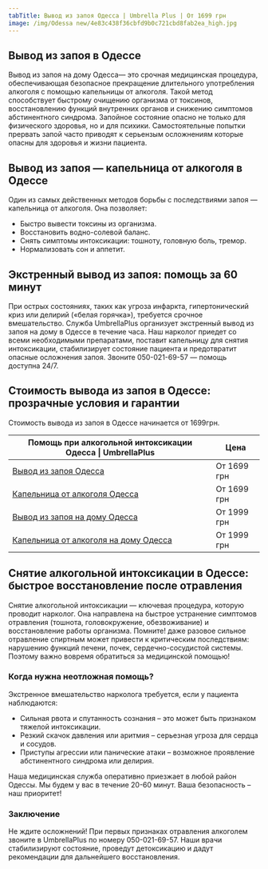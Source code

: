```yaml
---
tabTitle: Вывод из запоя Одесса | Umbrella Plus | От 1699 грн
image: /img/Odessa new/4e83c438f36cbfd9b0c721cbd8fab2ea_high.jpg
---
```


## Вывод из запоя в Одессе

Вывод из запоя на дому Одесса— это срочная медицинская процедура, обеспечивающая безопасное прекращение длительного употребления алкоголя с помощью капельницы от алкоголя. Такой метод способствует быстрому очищению организма от токсинов, восстановлению функций внутренних органов и снижению симптомов абстинентного синдрома. Запойное состояние опасно не только для физического здоровья, но и для психики. Самостоятельные попытки прервать запой часто приводят к серьензым осложнениям которые опасны для здоровья и жизни пациента.

## Вывод из запоя — капельница от алкоголя в Одессе

Один из самых действенных методов борьбы с последствиями запоя — капельница от алкоголя. Она позволяет:

* Быстро вывести токсины из организма.
* Восстановить водно-солевой баланс.
* Снять симптомы интоксикации: тошноту, головную боль, тремор.
* Нормализовать сон и аппетит.

## Экстренный вывод из запоя: помощь за 60 минут

При острых состояниях, таких как угроза инфаркта, гипертонический криз или делирий («белая горячка»), требуется срочное вмешательство. Служба UmbrellaPlus организует экстренный вывод из запоя на дому в Одессе в течение часа. Наш нарколог приедет со всеми необходимыми препаратами, поставит капельницу для снятия интоксикации, стабилизирует состояние пациента и предотвратит опасные осложнения запоя. Звоните 050-021-69-57 — помощь доступна 24/7.

## Стоимость вывода из запоя в Одессе: прозрачные условия и гарантии

Стоимость вывода из запоя в Одессе начинается от 1699грн.

| Помощь при алкогольной интоксикации Одесса \| UmbrellaPlus                                                  | Цена        |
| ----------------------------------------------------------------------------------------------------------- | ----------- |
| [Вывод из запоя Одесса](https://umbrella-plus.com.ua/services/vivod-iz-zapoia-umbrellaplus/)                | От 1699 грн |
| [Капельница от алкоголя Одесса](https://umbrella-plus.com.ua/services/kapelnica-ot-alkogolia-umbrellaplus/) | От 1699 грн |
| [Вывод из запоя на дому Одесса](https://umbrella-plus.com.ua/vivod-iz-zapoya-na-domu-odessa/)               | От 1999 грн |
| [Капельница от алкоголя на дому Одесса](https://umbrella-plus.com.ua/kapelnitsya-ot-alc-na-domu-odessa/)    | От 1999 грн |

## Снятие алкогольной интоксикации в Одессе: быстрое восстановление после отравления 

Снятие алкогольной интоксикации — ключевая процедура, которую проводит нарколог. Она направлена на быстрое устранение симптомов отравления (тошнота, головокружение, обезвоживание) и восстановление работы организма. Помните! даже разовое сильное отравление спиртным может привести к критическим последствиям: нарушению функций печени, почек, сердечно-сосудистой системы. Поэтому важно вовремя обратиться за медицинской помощью! 

### Когда нужна неотложная помощь?

Экстренное вмешательство нарколога требуется, если у пациента наблюдаются:

* Сильная рвота и спутанность сознания – это может быть признаком тяжелой интоксикации. 
* Резкий скачок давления или аритмия – серьезная угроза для сердца и сосудов. 
* Приступы агрессии или панические атаки – возможное проявление абстинентного синдрома или делирия. 

Наша медицинская служба оперативно приезжает в любой район Одессы. Мы будем у вас в течение 20-60 минут. Ваша безопасность – наш приоритет!

### Заключение

Не ждите осложнений! 
При первых признаках отравления алкоголем звоните в UmbrellaPlus по номеру 050-021-69-57. Наши врачи стабилизируют состояние, проведут детоксикацию и дадут рекомендации для дальнейшего восстановления. 
